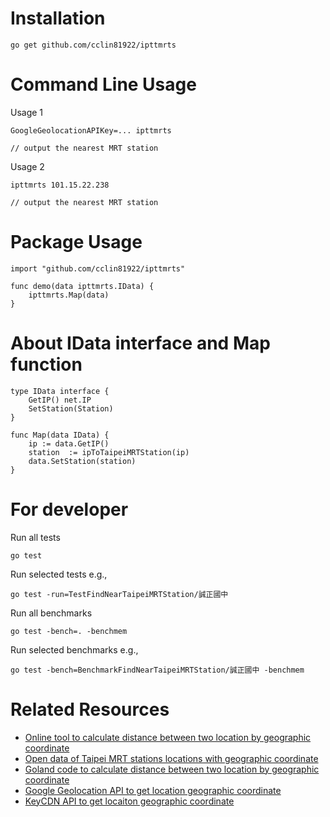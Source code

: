 # Installation

```
go get github.com/cclin81922/ipttmrts
```

# Command Line Usage

Usage 1

```
GoogleGeolocationAPIKey=... ipttmrts

// output the nearest MRT station
``` 

Usage 2

```
ipttmrts 101.15.22.238

// output the nearest MRT station
```

# Package Usage

```
import "github.com/cclin81922/ipttmrts"

func demo(data ipttmrts.IData) {
    ipttmrts.Map(data)
}
```

# About IData interface and Map function

```
type IData interface {
    GetIP() net.IP
    SetStation(Station)
}

func Map(data IData) {
    ip := data.GetIP()
    station  := ipToTaipeiMRTStation(ip)
    data.SetStation(station)
}
```

# For developer

Run all tests

```
go test
```

Run selected tests e.g.,

```
go test -run=TestFindNearTaipeiMRTStation/誠正國中
```

Run all benchmarks

```
go test -bench=. -benchmem
```

Run selected benchmarks e.g.,

```
go test -bench=BenchmarkFindNearTaipeiMRTStation/誠正國中 -benchmem
```

# Related Resources

* [Online tool to calculate distance between two location by geographic coordinate](http://www.storyday.com/wp-content/uploads/2008/09/latlung_dis.html)
* [Open data of Taipei MRT stations locations with geographic coordinate](https://fusiontables.google.com/DataSource?docid=1QL2wqpruEvkPKhfb14Md9JMBzQIcKFFJ8wfAmORu#card:id=2)
* [Goland code to calculate distance between two location by geographic coordinate](https://blog.csdn.net/u013421629/article/details/72722714)
* [Google Geolocation API to get location geographic coordinate](https://developers.google.com/maps/documentation/geolocation/intro)
* [KeyCDN API to get locaiton geographic coordinate](https://tools.keycdn.com/geo)